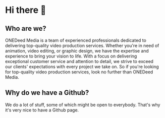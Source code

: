 # Hi there 👋
## Who are we?
ONEDeed Media is a team of experienced professionals dedicated to delivering top-quality video production services. Whether you're in need of animation, video editing, or graphic design, we have the expertise and experience to bring your vision to life. With a focus on delivering exceptional customer service and attention to detail, we strive to exceed our clients' expectations with every project we take on. So if you're looking for top-quality video production services, look no further than ONEDeed Media.
## Why do we have a Github?
We do a lot of stuff, some of which might be open to everybody. That's why it's very nice to have a Github page.

